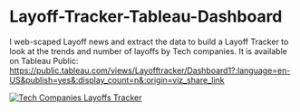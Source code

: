 # Layoff-Tracker-Tableau-Dashboard

I web-scaped Layoff news and extract the data to build a Layoff Tracker to look at the trends and number of layoffs by Tech companies. It is available on Tableau Public: https://public.tableau.com/views/Layofftracker/Dashboard1?:language=en-US&publish=yes&:display_count=n&:origin=viz_share_link

<div class='tableauPlaceholder' id='viz1669841007432' style='position: relative'><noscript><a href='#'><img alt='Tech Companies Layoffs Tracker ' src='https:&#47;&#47;public.tableau.com&#47;static&#47;images&#47;La&#47;Layofftracker&#47;Dashboard1&#47;1_rss.png' style='border: none' /></a></noscript><object class='tableauViz'  style='display:none;'><param name='host_url' value='https%3A%2F%2Fpublic.tableau.com%2F' /> <param name='embed_code_version' value='3' /> <param name='site_root' value='' /><param name='name' value='Layofftracker&#47;Dashboard1' /><param name='tabs' value='no' /><param name='toolbar' value='yes' /><param name='static_image' value='https:&#47;&#47;public.tableau.com&#47;static&#47;images&#47;La&#47;Layofftracker&#47;Dashboard1&#47;1.png' /> <param name='animate_transition' value='yes' /><param name='display_static_image' value='yes' /><param name='display_spinner' value='yes' /><param name='display_overlay' value='yes' /><param name='display_count' value='yes' /><param name='language' value='en-US' /><param name='filter' value='publish=yes' /></object></div>                

